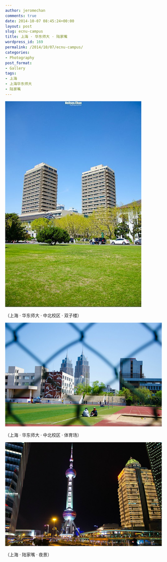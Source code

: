 ```yaml
---
author: jeromechan
comments: true
date: 2014-10-07 08:45:24+00:00
layout: post
slug: ecnu-campus
title: 上海 · 华东师大 · 陆家嘴
wordpress_id: 169
permalink: /2014/10/07/ecnu-campus/
categories:
- Photography
post_format:
- Gallery
tags:
- 上海
- 上海华东师大
- 陆家嘴
---
```


[![上海 · 华东师大 · 中北校区](/images/2014-10-07-ecnu-campus/psb-3.jpeg)](/images/2014-10-07-ecnu-campus/psb-3.jpeg)

（上海 · 华东师大 · 中北校区 · 双子楼）

[![上海 · 华东师大 · 中北校区](/images/2014-10-07-ecnu-campus/psb-5.jpeg)](/images/2014-10-07-ecnu-campus/psb-4.jpeg)

（上海 · 华东师大 · 中北校区 · 体育场）

[![上海 · 陆家嘴](/images/2014-10-07-ecnu-campus/psb-4.jpeg)](/images/2014-10-07-ecnu-campus/psb-4.jpeg)

（上海 · 陆家嘴 · 夜景）
